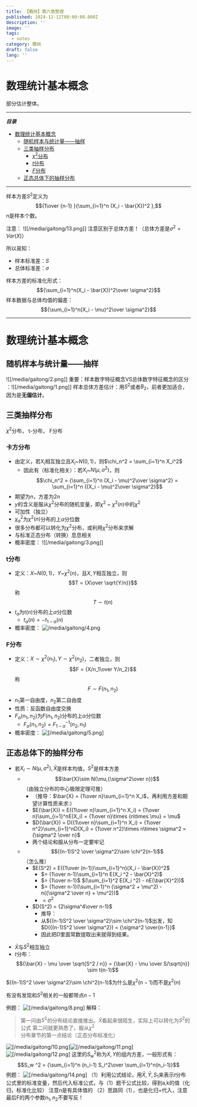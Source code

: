 ```yaml
---
title: 【概统】第六章整理
published: 2024-12-12T00:00:00.000Z
description: ''
image: ''
tags:
  - notes
category: 概统
draft: false
lang: ''
---
```

# 数理统计基本概念
部分估计整体。

---
***目录***

<!-- toc -->

- [数理统计基本概念](#%E6%95%B0%E7%90%86%E7%BB%9F%E8%AE%A1%E5%9F%BA%E6%9C%AC%E6%A6%82%E5%BF%B5)
  * [随机样本与统计量——抽样](#%E9%9A%8F%E6%9C%BA%E6%A0%B7%E6%9C%AC%E4%B8%8E%E7%BB%9F%E8%AE%A1%E9%87%8F%E6%8A%BD%E6%A0%B7)
  * [三类抽样分布](#%E4%B8%89%E7%B1%BB%E6%8A%BD%E6%A0%B7%E5%88%86%E5%B8%83)
    + [$\chi^2$分布](#%E5%8D%A1%E6%96%B9%E5%88%86%E5%B8%83)
    + [$t$分布](#t%E5%88%86%E5%B8%83)
    + [$F$分布](#f%E5%88%86%E5%B8%83)
  * [正态总体下的抽样分布](#%E6%AD%A3%E6%80%81%E6%80%BB%E4%BD%93%E4%B8%8B%E7%9A%84%E6%8A%BD%E6%A0%B7%E5%88%86%E5%B8%83)

<!-- tocstop -->

---
样本方差$S^2$定义为$${1\over {n-1} }{\sum_{i=1}^n (X_i - \bar{X})^2 },$$n是样本个数。

注意：
![[/media/gaitong/13.png]]
注意区别于总体方差！（总体方差是$\sigma ^2 = Var(X)$）

所以易知：
- 样本标准差：$S$
- 总体标准差：$\sigma$

样本方差的标准化形式：
$${\sum_{i=1}^n(X_i - \bar{X})^2\over \sigma^2}$$
样本数据与总体均值的偏差：
$${\sum_{i=1}^n(X_i - \mu)^2\over \sigma^2}$$

---
# 数理统计基本概念
## 随机样本与统计量——抽样
![[/media/gaitong/2.png]]
重要：样本数字特征概念VS总体数字特征概念的区分 ：![[/media/gaitong/1.png]]
 样本总体方差估计：用$S^2$或者$B_2$，前者更加适合，因为是**无偏估计**。
## 三类抽样分布
$\chi^2$分布，   t-分布，   F分布

### 卡方分布
- 由定义，若$X_i$相互独立且$X_i$~$N(0,1)$，则$\chi_n^2 = \sum_{i=1}^n X_i^2$
	- 因此有（标准化相关）：若$X_i$~$N(\mu,\sigma^2)$，则$$\chi_n^2 = {\sum_{i=1}^n (X_i - \mu)^2\over \sigma^2} = \sum_{i=1}^n {(X_i - \mu)^2\over \sigma^2}$$
- 期望为$n$，方差为$2n$
- $y$的含义是服从$\chi^2$分布的随机变量，即$\chi^2$ ~ $\chi^2 (n)$中的$\chi^2$
- 可加性（独立）
- $\chi_a ^2$为$\chi^2 (n)$分布的上$\alpha$分位数
- 很多分布都可以转化为$\chi^2$分布，或利用$\chi^2$分布来求解
- 与标准正态分布（转换）息息相关
- 概率密度：
![[/media/gaitong/3.png]]

### t分布
- 定义：$X$~$N(0,1)$，$Y$~$\chi^2(n)$，且$X,Y$相互独立，则$$T = {X\over \sqrt{Y/n}}$$称$$T\sim t(n)$$
- $t_a$为$t(n)$分布的上$\alpha$分位数
	- $t_\alpha(n) = - t_{1-\alpha}(n)$
- 概率密度：
![/media/gaitong/4.png](/media/gaitong/4.png)
### F分布
- 定义：$X\sim \chi^2(n_1), Y\sim \chi^2(n_2)$，二者独立，则$$F = {X/n_1\over Y/n_2}$$称$$F\sim F(n_1, n_2)$$
- $n_1$第一自由度，$n_2$第二自由度
- 性质：反函数自由度交换
- $F_\alpha (n_1,n_2)$为$F(n_1,n_2)$分布的上$\alpha$分位数
	- $F_\alpha (n_1,n_2) = F_{1-\alpha} ^{-1} (n_2,n_1)$
- 概率密度：
![[/media/gaitong/5.png]](/media/gaitong/5.png)

## 正态总体下的抽样分布
* 若$X_i\sim N(\mu,\sigma^2),\bar{X}$是样本均值，$S^2$是样本方差
	* $$\bar{X}\sim N(\mu,{\sigma^2\over n})$$（由独立分布的中心极限定理可推）
		* （推导：$\bar{X} = {1\over n}\sum_{i=1}^n X_i$，再利用方差和期望计算性质来求:）
		* $E(\bar{X}) = E({1\over n}\sum_{i=1}^n X_i) = {1\over n}\sum_{i=1}^nE(X_i) = {1\over n}\times {n\times \mu} = \mu$
		* $D(\bar{X}) = D({1\over n}\sum_{i=1}^n X_i) = {1\over n^2}\sum_{i=1}^nD(X_i) = {1\over n^2}\times n\times \sigma^2 = {\sigma^2 \over n}$
		* 两个结论和服从分布一定要牢记
	* $${(n-1)S^2 \over \sigma^2}\sim \chi^2(n-1)$$（怎么推）
		* $E(S^2) = E({1\over (n-1)}\sum_{i=1}^n)(X_i - \bar{X})^2$
			* $= {1\over n-1}\sum_{i=1}^n E(X_i ^2 - \bar{X}^2)$
			* $= {1\over n-1}$ $(\sum_{i=1}^2 E(X_i ^2) - nE(\bar{X}^2))$
			* $= {1\over n-1}(\sum_{i=1}^n (\sigma^2 + \mu^2) - n({\sigma^2 \over n} + \mu^2))$
			* $= \sigma^2$	
		*  $D(S^2) = {2\sigma^4\over n-1}$
			* 推导：
			* 从${(n-1)S^2 \over \sigma^2}\sim \chi^2(n-1)$出发，知$D({(n-1)S^2 \over \sigma^2}) = {\sigma^2 \over{n-1}}$
			* 因此把$D$里面常数提取出来就得到结果。
- $\bar{X}$与$S^2$相互独立
- $t$分布：$${\bar{X} - \mu \over \sqrt{S^2 / n}} = {\bar{X} - \mu \over S/\sqrt{n}} \sim t(n-1)$$

 ${(n-1)S^2 \over \sigma^2}\sim \chi^2(n-1)$为什么是$\chi^2(n-1)$而不是$\chi^2(n)$

有没有发现和$S^2$相关的一般都带点$n-1$

例题：
![[/media/gaitong/8.png]](/media/gaitong/8.png)
解释：
> 第一问由$S^2$的分布结论直接推出。$\bar{X}$看起来很陌生，实际上可以转化为$S^2$的公式
> 第二问就更熟悉了，服从$\chi^2$分布章节的第一点结论（正态分布标准化）

![[/media/gaitong/10.png]](/media/gaitong/10.png)![[/media/gaitong/11.png]](/media/gaitong/11.png)
![[/media/gaitong/12.png]](/media/gaitong/12.png)
这里的$S_w ^2$称为$X,Y$的组内方差，一般形式有：$$S_w ^2 = {\sum_{i=1}^n (n_i-1) S_i^2\over \sum_{i=1}^n(n_i-1)}$$
例题：
![[/media/gaitong/14.png]](/media/gaitong/14.png)
（1）利用公式结论，用$\bar{X},\bar{Y},S_1$来表示$t$分布公式里的标准变量，然后代入标准公式，与（1）题干公式比较，得到a,k的值（化归，标准化比较）
	注意n是有具体值的
（2）思路同（1），也是化归+代入，注意最后F的两个参数$n_1,n_2$不要写反！


